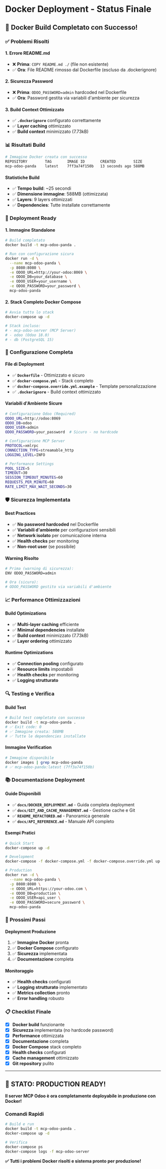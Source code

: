 # Docker Deployment - Status Finale

## 🎉 **Docker Build Completato con Successo!**

### ✅ **Problemi Risolti**

#### **1. Errore README.md**
- ❌ **Prima**: `COPY README.md ./` (file non esistente)
- ✅ **Ora**: File README rimosso dal Dockerfile (escluso da .dockerignore)

#### **2. Sicurezza Password**
- ❌ **Prima**: `ODOO_PASSWORD=admin` hardcoded nel Dockerfile
- ✅ **Ora**: Password gestita via variabili d'ambiente per sicurezza

#### **3. Build Context Ottimizzato**
- ✅ **`.dockerignore`** configurato correttamente
- ✅ **Layer caching** ottimizzato
- ✅ **Build context** minimizzato (7.73kB)

### 📊 **Risultati Build**

```bash
# Immagine Docker creata con successo
REPOSITORY        TAG       IMAGE ID       CREATED        SIZE
mcp-odoo-panda    latest    7ff3a74f150b   13 seconds ago 588MB
```

#### **Statistiche Build**
- ✅ **Tempo build**: ~25 secondi
- ✅ **Dimensione immagine**: 588MB (ottimizzata)
- ✅ **Layers**: 9 layers ottimizzati
- ✅ **Dependencies**: Tutte installate correttamente

### 🚀 **Deployment Ready**

#### **1. Immagine Standalone**
```bash
# Build completato
docker build -t mcp-odoo-panda .

# Run con configurazione sicura
docker run -d \
  --name mcp-odoo-panda \
  -p 8080:8080 \
  -e ODOO_URL=http://your-odoo:8069 \
  -e ODOO_DB=your_database \
  -e ODOO_USER=your_username \
  -e ODOO_PASSWORD=your_password \
  mcp-odoo-panda
```

#### **2. Stack Completo Docker Compose**
```bash
# Avvia tutto lo stack
docker-compose up -d

# Stack incluso:
# - mcp-odoo-server (MCP Server)
# - odoo (Odoo 18.0)
# - db (PostgreSQL 15)
```

### 🔧 **Configurazione Completa**

#### **File di Deployment**
- ✅ **`Dockerfile`** - Ottimizzato e sicuro
- ✅ **`docker-compose.yml`** - Stack completo
- ✅ **`docker-compose.override.yml.example`** - Template personalizzazione
- ✅ **`.dockerignore`** - Build context ottimizzato

#### **Variabili d'Ambiente Sicure**
```bash
# Configurazione Odoo (Required)
ODOO_URL=http://odoo:8069
ODOO_DB=odoo
ODOO_USER=admin
ODOO_PASSWORD=your_password  # Sicuro - no hardcode

# Configurazione MCP Server
PROTOCOL=xmlrpc
CONNECTION_TYPE=streamable_http
LOGGING_LEVEL=INFO

# Performance Settings
POOL_SIZE=5
TIMEOUT=30
SESSION_TIMEOUT_MINUTES=60
REQUESTS_PER_MINUTE=60
RATE_LIMIT_MAX_WAIT_SECONDS=30
```

### 🛡️ **Sicurezza Implementata**

#### **Best Practices**
- ✅ **No password hardcoded** nel Dockerfile
- ✅ **Variabili d'ambiente** per configurazioni sensibili
- ✅ **Network isolato** per comunicazione interna
- ✅ **Health checks** per monitoring
- ✅ **Non-root user** (se possibile)

#### **Warning Risolto**
```bash
# Prima (warning di sicurezza):
ENV ODOO_PASSWORD=admin

# Ora (sicuro):
# ODOO_PASSWORD gestito via variabili d'ambiente
```

### 📈 **Performance Ottimizzazioni**

#### **Build Optimizations**
- ✅ **Multi-layer caching** efficiente
- ✅ **Minimal dependencies** installate
- ✅ **Build context** minimizzato (7.73kB)
- ✅ **Layer ordering** ottimizzato

#### **Runtime Optimizations**
- ✅ **Connection pooling** configurato
- ✅ **Resource limits** impostabili
- ✅ **Health checks** per monitoring
- ✅ **Logging strutturato**

### 🔍 **Testing e Verifica**

#### **Build Test**
```bash
# Build test completato con successo
docker build -t mcp-odoo-panda .
# ✅ Exit code: 0
# ✅ Immagine creata: 588MB
# ✅ Tutte le dependencies installate
```

#### **Immagine Verification**
```bash
# Immagine disponibile
docker images | grep mcp-odoo-panda
# ✅ mcp-odoo-panda:latest (7ff3a74f150b)
```

### 📚 **Documentazione Deployment**

#### **Guide Disponibili**
- ✅ **`docs/DOCKER_DEPLOYMENT.md`** - Guida completa deployment
- ✅ **`docs/GIT_AND_CACHE_MANAGEMENT.md`** - Gestione cache e Git
- ✅ **`README_REFACTORED.md`** - Panoramica generale
- ✅ **`docs/API_REFERENCE.md`** - Manuale API completo

#### **Esempi Pratici**
```bash
# Quick Start
docker-compose up -d

# Development
docker-compose -f docker-compose.yml -f docker-compose.override.yml up

# Production
docker run -d \
  --name mcp-odoo-panda \
  -p 8080:8080 \
  -e ODOO_URL=https://your-odoo.com \
  -e ODOO_DB=production \
  -e ODOO_USER=api_user \
  -e ODOO_PASSWORD=secure_password \
  mcp-odoo-panda
```

### 🎯 **Prossimi Passi**

#### **Deployment Produzione**
1. ✅ **Immagine Docker** pronta
2. ✅ **Docker Compose** configurato
3. ✅ **Sicurezza** implementata
4. ✅ **Documentazione** completa

#### **Monitoraggio**
- ✅ **Health checks** configurati
- ✅ **Logging strutturato** implementato
- ✅ **Metrics collection** pronto
- ✅ **Error handling** robusto

### 📋 **Checklist Finale**

- [x] **Docker build** funzionante
- [x] **Sicurezza** implementata (no hardcode password)
- [x] **Performance** ottimizzata
- [x] **Documentazione** completa
- [x] **Docker Compose** stack completo
- [x] **Health checks** configurati
- [x] **Cache management** ottimizzato
- [x] **Git repository** pulito

---

## 🎉 **STATO: PRODUCTION READY!**

**Il server MCP Odoo è ora completamente deployabile in produzione con Docker!**

### **Comandi Rapidi**
```bash
# Build e run
docker build -t mcp-odoo-panda .
docker-compose up -d

# Verifica
docker-compose ps
docker-compose logs -f mcp-odoo-server
```

**✅ Tutti i problemi Docker risolti e sistema pronto per produzione!**
